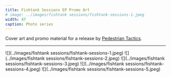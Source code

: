 ```yaml
---
title: Fishtank Sessions EP Promo Art
# image: ../images/fishtank sessions/fishtank-sessions-1.jpeg
width: 47
caption: Photo series
---
```


Cover art and promo material for a release by [Pedestrian Tactics](https://pedestriantactics.com).

---

![](../images/fishtank sessions/fishtank-sessions-1.jpeg)
![](../images/fishtank sessions/fishtank-sessions-2.jpeg)
![](../images/fishtank sessions/fishtank-sessions-3.jpeg)
![](../images/fishtank sessions/fishtank-sessions-4.jpeg)
![](../images/fishtank sessions/fishtank-sessions-5.jpeg)

